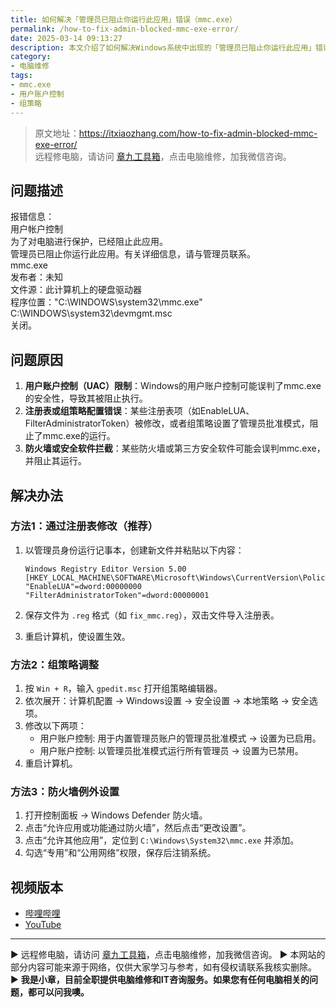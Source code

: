 ```yaml
---
title: 如何解决「管理员已阻止你运行此应用」错误（mmc.exe）
permalink: /how-to-fix-admin-blocked-mmc-exe-error/
date: 2025-03-14 09:13:27
description: 本文介绍了如何解决Windows系统中出现的「管理员已阻止你运行此应用」错误，针对mmc.exe文件无法运行的常见原因，提供了注册表修改、组策略调整和防火墙例外设置三种有效的解决方法。
category:
- 电脑维修
tags:
- mmc.exe
- 用户账户控制
- 组策略
---
```


> 原文地址：<https://itxiaozhang.com/how-to-fix-admin-blocked-mmc-exe-error/>  
> 远程修电脑，请访问 [章九工具箱](https://zhang9.com/)，点击电脑维修，加我微信咨询。 

## 问题描述

报错信息：  
用户帐户控制  
为了对电脑进行保护，已经阻止此应用。  
管理员已阻止你运行此应用。有关详细信息，请与管理员联系。  
mmc.exe  
发布者：未知  
文件源：此计算机上的硬盘驱动器  
程序位置："C:\WINDOWS\system32\mmc.exe" C:\WINDOWS\system32\devmgmt.msc  
关闭。

## 问题原因

1. **用户账户控制（UAC）限制**：Windows的用户账户控制可能误判了mmc.exe的安全性，导致其被阻止执行。
2. **注册表或组策略配置错误**：某些注册表项（如EnableLUA、FilterAdministratorToken）被修改，或者组策略设置了管理员批准模式，阻止了mmc.exe的运行。
3. **防火墙或安全软件拦截**：某些防火墙或第三方安全软件可能会误判mmc.exe，并阻止其运行。

## 解决办法

### 方法1：通过注册表修改（推荐）

1. 以管理员身份运行记事本，创建新文件并粘贴以下内容：

   ```
   Windows Registry Editor Version 5.00
   [HKEY_LOCAL_MACHINE\SOFTWARE\Microsoft\Windows\CurrentVersion\Policies\System]
   "EnableLUA"=dword:00000000
   "FilterAdministratorToken"=dword:00000001
   ```

2. 保存文件为 `.reg` 格式（如 `fix_mmc.reg`），双击文件导入注册表。
3. 重启计算机，使设置生效。

### 方法2：组策略调整

1. 按 `Win + R`，输入 `gpedit.msc` 打开组策略编辑器。
2. 依次展开：计算机配置 → Windows设置 → 安全设置 → 本地策略 → 安全选项。
3. 修改以下两项：
   - 用户账户控制: 用于内置管理员账户的管理员批准模式 → 设置为已启用。
   - 用户账户控制: 以管理员批准模式运行所有管理员 → 设置为已禁用。
4. 重启计算机。

### 方法3：防火墙例外设置

1. 打开控制面板 → Windows Defender 防火墙。
2. 点击“允许应用或功能通过防火墙”，然后点击“更改设置”。
3. 点击“允许其他应用”，定位到 `C:\Windows\System32\mmc.exe` 并添加。
4. 勾选“专用”和“公用网络”权限，保存后注销系统。

## 视频版本

- [哔哩哔哩](https://space.bilibili.com/3546607630944387)
- [YouTube](https://www.youtube.com/@itxiaozhang)

---
▶ 远程修电脑，请访问 [章九工具箱](https://zhang9.com/)，点击电脑维修，加我微信咨询。 
▶ 本网站的部分内容可能来源于网络，仅供大家学习与参考，如有侵权请联系我核实删除。  
▶ **我是小章，目前全职提供电脑维修和IT咨询服务。如果您有任何电脑相关的问题，都可以问我噢。**  
